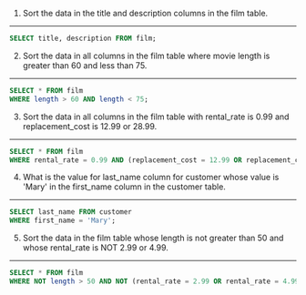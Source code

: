 1. Sort the data in the title and description columns in the film table.

---

```sql
SELECT title, description FROM film;
```

2. Sort the data in all columns in the film table where movie length is greater than 60 and less than 75.

---

```sql
SELECT * FROM film
WHERE length > 60 AND length < 75;
```

3. Sort the data in all columns in the film table with rental_rate is 0.99 and replacement_cost is 12.99 or 28.99.

---

```sql
SELECT * FROM film
WHERE rental_rate = 0.99 AND (replacement_cost = 12.99 OR replacement_cost = 28.99);
```

4. What is the value for last_name column for customer whose value is 'Mary' in the first_name column in the customer table.

---

```sql
SELECT last_name FROM customer
WHERE first_name = 'Mary';
```

5. Sort the data in the film table whose length is not greater than 50 and whose rental_rate is NOT 2.99 or 4.99.

---

```sql
SELECT * FROM film
WHERE NOT length > 50 AND NOT (rental_rate = 2.99 OR rental_rate = 4.99);
```
